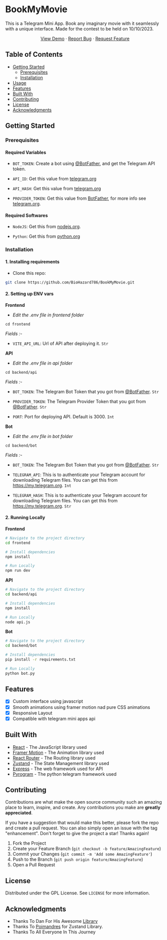 # BookMyMovie

This is a Telegram Mini App. Book any imaginary movie with it seamlessly with a unique interface. Made for the contest to be held on 10/10/2023.

<p align="center">
<a href="https://t.me/BookMyMovieBot">View Demo</a>
    ·
    <a href="https://github.com/BioHazard786/BookMyMovie/issues">Report Bug</a>
    ·
    <a href="https://github.com/BioHazard786/BookMyMovie/issues">Request Feature</a></p>

## Table of Contents

- [Getting Started](#getting-started)
  - [Prerequisites](#prerequisites)
  - [Installation](#installation)
- [Usage](#usage)
- [Features](#features)
- [Built With](#built-with)
- [Contributing](#contributing)
- [License](#license)
- [Acknowledgments](#acknowledgments)

## Getting Started

### Prerequisites

#### Required Variables

- `BOT_TOKEN`: Create a bot using [@BotFather](https://telegram.dog/BotFather), and get the Telegram API token.

- `API_ID`: Get this value from [telegram.org](https://my.telegram.org/apps)

- `API_HASH`: Get this value from [telegram.org](https://my.telegram.org/apps)

- `PROVIDER_TOKEN`: Get this value from [BotFather](https://telegram.dog/BotFather), for more info see [telegram.org](https://core.telegram.org/bots/payments#getting-a-token).

#### Required Softwares

- `NodeJS`: Get this from [nodejs.org](https://nodejs.org/en/download).

- `Python`: Get this from [python.org](https://www.python.org/downloads/)

### Installation

#### 1. Installing requirements

- Clone this repo:

```bash
git clone https://github.com/BioHazard786/BookMyMovie.git
```

#### 2. Setting up ENV vars

**Frontend**

- _Edit the .env file in frontend folder_

```
cd frontend
```

_Fields :-_

- `VITE_API_URL`: Url of API after deploying it. `Str`

**API**

- _Edit the .env file in api folder_

```
cd backend/api
```

_Fields :-_

- `BOT_TOKEN`: The Telegram Bot Token that you got from [@BotFather](https://t.me/BotFather). `Str`

- `PROVIDER_TOKEN`: The Telegram Provider Token that you got from [@BotFather](https://t.me/BotFather). `Str`

- `PORT`: Port for deploying API. Default is 3000. `Int`

**Bot**

- _Edit the .env file in bot folder_

```
cd backend/bot
```

_Fields :-_

- `BOT_TOKEN`: The Telegram Bot Token that you got from [@BotFather](https://t.me/BotFather). `Str`

- `TELEGRAM_API`: This is to authenticate your Telegram account for downloading Telegram files. You can get this from <https://my.telegram.org>. `Int`
- `TELEGRAM_HASH`: This is to authenticate your Telegram account for downloading Telegram files. You can get this from <https://my.telegram.org>. `Str`

#### 2. Running Locally

**Frontend**

```bash
# Navigate to the project directory
cd frontend

# Install dependencies
npm install

# Run Locally
npm run dev
```

**API**

```bash
# Navigate to the project directory
cd backend/api

# Install dependencies
npm install

# Run Locally
node api.js
```

**Bot**

```bash
# Navigate to the project directory
cd backend/bot

# Install dependencies
pip install -r requirements.txt

# Run Locally
python bot.py
```

## Features

- [x] Custom interface using javascript
- [x] Smooth animations using framer motion nad pure CSS animations
- [x] Responsive Layout
- [x] Compatible with telegram mini apps api

## Built With

- [React](https://reactjs.org/) - The JavaScript library used
- [Framer Motion](https://www.framer.com/motion/) - The Animation library used
- [React Router](https://reactrouter.com/en/main) - The Routing library used
- [Zustand](https://github.com/pmndrs/zustand/) - The State Management library used
- [Express](https://expressjs.com/) - The web framework used for API
- [Pyrogram](https://pyrogram.org/) - The python telegram framework used

## Contributing

Contributions are what make the open source community such an amazing place to learn, inspire, and create. Any contributions you make are **greatly appreciated**.

If you have a suggestion that would make this better, please fork the repo and create a pull request. You can also simply open an issue with the tag "enhancement".
Don't forget to give the project a star! Thanks again!

1. Fork the Project
2. Create your Feature Branch (`git checkout -b feature/AmazingFeature`)
3. Commit your Changes (`git commit -m 'Add some AmazingFeature'`)
4. Push to the Branch (`git push origin feature/AmazingFeature`)
5. Open a Pull Request

## License

Distributed under the GPL License. See `LICENSE` for more information.

## Acknowledgments

- Thanks To Dan For His Awesome [Library](https://github.com/pyrogram/pyrogram)
- Thanks To [Poimandres](https://github.com/pmndrss) for Zustand Library.
- Thanks To All Everyone In This Journey
